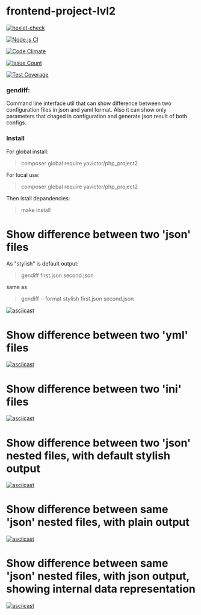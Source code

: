# frontend-project-lvl2
[![hexlet-check](https://github.com/yavictor/frontend-project-lvl2/actions/workflows/hexlet-check.yml/badge.svg)](https://github.com/yavictor/frontend-project-lvl2/actions/workflows/hexlet-check.yml)

[![Node.js CI](https://github.com/yavictor/frontend-project-lvl2/workflows/Node.js%20CI/badge.svg)](https://github.com/yavictor/frontend-project-lvl2/actions)

[![Code Climate](https://codeclimate.com/github/yavictor/frontend-project-lvl2/badges/gpa.svg)](https://codeclimate.com/github/yavictor/frontend-project-lvl2/maintainability)

[![Issue Count](https://codeclimate.com/github/yavictor/frontend-project-lvl2/badges/issue_count.svg)](https://codeclimate.com/github/yavictor/frontend-project-lvl2)

[![Test Coverage](https://api.codeclimate.com/v1/badges/a42983ea9e9db2238a78/test_coverage)](https://codeclimate.com/github/yavictor/frontend-project-lvl2/test_coverage)

### gendiff:

Command line interface util that can show difference between two configuration files in json and yaml format. Also it can show only parameters that chaged in configuration and generate json result of both configs.

### Install

For global install:
> composer global require yavictor/php_project2

For local use:
> composer global require yavictor/php_project2

Then istall depandencies:

> make install

# Show difference between two 'json' files

As "stylish" is default output:

> gendiff first.json second.json

same as

> gendiff --format stylish first.json second.json

[![asciicast](https://asciinema.org/a/PXv7IKbiH2lLtxgApKYNu6uZ9.svg)](https://asciinema.org/a/PXv7IKbiH2lLtxgApKYNu6uZ9)

# Show difference between two 'yml' files

[![asciicast](https://asciinema.org/a/zmZPN5zknY4W8qgg7nc68cOGG.svg)](https://asciinema.org/a/zmZPN5zknY4W8qgg7nc68cOGG)

# Show difference between two 'ini' files

[![asciicast](https://asciinema.org/a/8tynktIS4MeP3ZXgO0t3F04va.svg)](https://asciinema.org/a/8tynktIS4MeP3ZXgO0t3F04va)

# Show difference between two 'json' nested files, with default stylish output

[![asciicast](https://asciinema.org/a/cLQJFsVVzYurnm98bsWPQgpyY.svg)](https://asciinema.org/a/cLQJFsVVzYurnm98bsWPQgpyY)

# Show difference between same 'json' nested files, with plain output

[![asciicast](https://asciinema.org/a/b1ro1wnXQhOQw8hCiqAo237UX.svg)](https://asciinema.org/a/b1ro1wnXQhOQw8hCiqAo237UX)

# Show difference between same 'json' nested files, with json output, showing internal data representation

[![asciicast](https://asciinema.org/a/FAEWs2srH7F3qPhc2tazTUrk2.svg)](https://asciinema.org/a/FAEWs2srH7F3qPhc2tazTUrk2)
